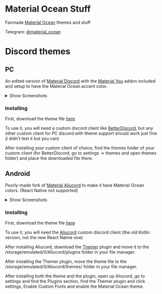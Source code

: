 # Material Ocean Stuff
Fanmade [Material Ocean](https://github.com/material-ocean/Material-Ocean) themes and stuff

Telegram: [@material_ocean](https://t.me/material_ocean)

# Discord themes
## PC
An edited version of [Material Discord](https://github.com/CapnKitten/Material-Discord) with the [Material You](https://github.com/CapnKitten/BetterDiscord/tree/master/Themes/Material-Discord/css/addons/material-you) addon included and setup to have the Material Ocean accent color.

<details>
  <summary>Show Screenshots</summary>
  
  Most stuff is blocked out due to privacy.
  
  <img src="https://laptopcat.github.io/material-ocean-stuff/screenshots/pc-1.png" height="50" width="80">
  
  <img src="https://laptopcat.github.io/material-ocean-stuff/screenshots/pc-2.png" height="50" width="80">
  
  <img src="https://laptopcat.github.io/material-ocean-stuff/screenshots/pc-3.png" height="50" width="80">
  
</details>

### Installing
First, download the theme file [here](https://laptopcat.github.io/material-ocean-stuff/themes/discord/Material-Discord.theme.css)

To use it, you will need a custom discord client like [BetterDiscord](https://betterdiscord.app), but any other custom client for PC discord with theme support should work just fine (i didn't test it but you can)

After installing your custom client of choice, find the themes folder of your custom client (for BetterDiscord, go to settings -> themes and open themes folder) and place the downloaded file there.

## Android
Poorly-made fork of [Material Aliucord](https://github.com/A-rhyna-H/Material-Aliucord) to make it have Material Ocean colors. (React Native not supported)

<details>
  <summary>Show Screenshots</summary>
  
  Most stuff is blocked out due to privacy.
  
  <img src="https://laptopcat.github.io/material-ocean-stuff/screenshots/mobile-1.png" height="50" width="80">
  
  <img src="https://laptopcat.github.io/material-ocean-stuff/screenshots/mobile-2.png" height="50" width="80">
  
  <img src="https://laptopcat.github.io/material-ocean-stuff/screenshots/mobile-3.png" height="50" width="80">
  
  <img src="https://laptopcat.github.io/material-ocean-stuff/screenshots/mobile-4.png" height="50" width="80">
  
</details>

### Installing
First, download the theme file [here](https://laptopcat.github.io/material-ocean-stuff/themes/discord/Material_Ocean.json)

To use it, you will need the [Aliucord](https://github.com/Aliucord/Aliucord) custom discord client (the old Kotlin version, not the new React Native one)

After installing Aliucord, download the [Themer](https://github.com/Vendicated/AliucordPlugins/raw/builds/Themer.zip) plugin and move it to the /storage/emulated/0/Aliucord/plugins folder in your file manager.

After installing the Themer plugin, move the theme file to the /storage/emulated/0/Aliucord/themes/ folder in your file manager.

After installing both the theme and the plugin, open up Aliucord, go to settings and find the Plugins section, find the Themer plugin and click settings, Enable Custom Fonts and enable the Material Ocean theme.
